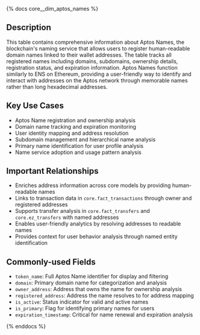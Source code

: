 {% docs core__dim_aptos_names %}

## Description
This table contains comprehensive information about Aptos Names, the blockchain's naming service that allows users to register human-readable domain names linked to their wallet addresses. The table tracks all registered names including domains, subdomains, ownership details, registration status, and expiration information. Aptos Names function similarly to ENS on Ethereum, providing a user-friendly way to identify and interact with addresses on the Aptos network through memorable names rather than long hexadecimal addresses.

## Key Use Cases
- Aptos Name registration and ownership analysis
- Domain name tracking and expiration monitoring
- User identity mapping and address resolution
- Subdomain management and hierarchical name analysis
- Primary name identification for user profile analysis
- Name service adoption and usage pattern analysis

## Important Relationships
- Enriches address information across core models by providing human-readable names
- Links to transaction data in `core.fact_transactions` through owner and registered addresses
- Supports transfer analysis in `core.fact_transfers` and `core.ez_transfers` with named addresses
- Enables user-friendly analytics by resolving addresses to readable names
- Provides context for user behavior analysis through named entity identification

## Commonly-used Fields
- `token_name`: Full Aptos Name identifier for display and filtering
- `domain`: Primary domain name for categorization and analysis
- `owner_address`: Address that owns the name for ownership analysis
- `registered_address`: Address the name resolves to for address mapping
- `is_active`: Status indicator for valid and active names
- `is_primary`: Flag for identifying primary names for users
- `expiration_timestamp`: Critical for name renewal and expiration analysis

{% enddocs %}
